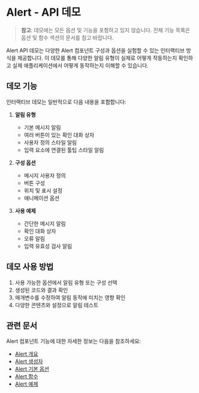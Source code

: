 # Alert - API 데모

> **참고**: 데모에는 모든 옵션 및 기능을 포함하고 있지 않습니다. 전체 기능 목록은 옵션 및 함수 섹션의 문서를 참고 바랍니다.

Alert API 데모는 다양한 Alert 컴포넌트 구성과 옵션을 실험할 수 있는 인터랙티브 방식을 제공합니다. 이 데모를 통해 다양한 알림 유형이 실제로 어떻게 작동하는지 확인하고 실제 애플리케이션에서 어떻게 동작하는지 이해할 수 있습니다.

## 데모 기능

인터랙티브 데모는 일반적으로 다음 내용을 포함합니다:

1. **알림 유형**
   - 기본 메시지 알림
   - 여러 버튼이 있는 확인 대화 상자
   - 사용자 정의 스타일 알림
   - 입력 요소에 연결된 툴팁 스타일 알림

2. **구성 옵션**
   - 메시지 사용자 정의
   - 버튼 구성
   - 위치 및 표시 설정
   - 애니메이션 옵션

3. **사용 예제**
   - 간단한 메시지 알림
   - 확인 대화 상자
   - 오류 알림
   - 입력 유효성 검사 알림

## 데모 사용 방법

1. 사용 가능한 옵션에서 알림 유형 또는 구성 선택
2. 생성된 코드와 결과 확인
3. 매개변수를 수정하여 알림 동작에 미치는 영향 확인
4. 다양한 콘텐츠와 설정으로 알림 테스트

## 관련 문서

Alert 컴포넌트 기능에 대한 자세한 정보는 다음을 참조하세요:

- [Alert 개요](../../alert-overview.md)
- [Alert 생성자](../../alert-constructor.md)
- [Alert 기본 옵션](../../alert-default-options.md)
- [Alert 함수](../../alert-functions.md)
- [Alert 예제](../../alert-examples.md)
